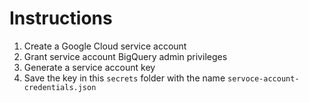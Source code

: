 # Instructions

1. Create a Google Cloud service account
2. Grant service account BigQuery admin privileges
3. Generate a service account key
4. Save the key in this `secrets` folder with the name `servoce-account-credentials.json`
